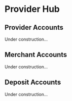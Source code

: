 # Provider Hub

## Provider Accounts

Under construction...

## Merchant Accounts

Under construction...

## Deposit Accounts

Under construction...